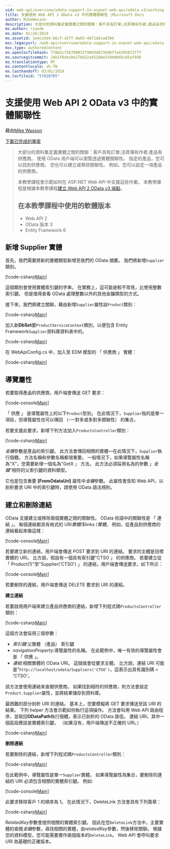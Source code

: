 ```yaml
---
uid: web-api/overview/odata-support-in-aspnet-web-api/odata-v3/working-with-entity-relations
title: 支援使用 Web API 2 OData v3 中的實體關聯性 |Microsoft Docs
author: MikeWasson
description: 大部分的資料集定義實體之間的關聯：客戶具有訂單;活頁簿有作者;產品有供應商。 使用 OData 用戶端可以瀏覽透過...
ms.author: riande
ms.date: 02/26/2014
ms.assetid: 1e4c2eb4-b6cf-42ff-8a65-4d71ddca0394
msc.legacyurl: /web-api/overview/odata-support-in-aspnet-web-api/odata-v3/working-with-entity-relations
msc.type: authoredcontent
ms.openlocfilehash: f78b5cf36789032f90d3d073698f7a439507277f
ms.sourcegitcommit: 24b1f6decbb17bb22a45166e5fdb0845c65af498
ms.translationtype: MT
ms.contentlocale: zh-TW
ms.lasthandoff: 03/01/2019
ms.locfileid: "57028705"
---
```

<a name="supporting-entity-relations-in-odata-v3-with-web-api-2"></a>支援使用 Web API 2 OData v3 中的實體關聯性
====================
藉由[Mike Wasson](https://github.com/MikeWasson)

[下載已完成的專案](http://code.msdn.microsoft.com/ASPNET-Web-API-OData-cecdb524)

> 大部分的資料集定義實體之間的關聯：客戶具有訂單;活頁簿有作者;產品有供應商。 使用 OData 用戶端可以瀏覽透過實體關聯性。 指定的產品，您可以找到供應商。 您也可以建立或移除關聯性。 例如，您可以設定一項產品的供應商。
> 
> 本教學課程會示範如何在 ASP.NET Web API 中支援這些作業。 本教學課程是根據本教學課程[建立 Web API 2 OData v3 端點](creating-an-odata-endpoint.md)。
> 
> ## <a name="software-versions-used-in-the-tutorial"></a>在本教學課程中使用的軟體版本
> 
> 
> - Web API 2
> - OData 版本 3
> - Entity Framework 6


## <a name="add-a-supplier-entity"></a>新增 Supplier 實體

首先，我們需要將新的實體類型新增至我們的 OData 摘要。 我們將新增`Supplier`類別。

[!code-csharp[Main](working-with-entity-relations/samples/sample1.cs)]

這個類別會使用實體索引鍵的字串。 在實務上，這可能是較不常見，比使用整數索引鍵。 但是值得查看 OData 處理整數以外的其他金鑰類型的方式。

接下來，我們將建立關聯，藉由新增`Supplier`屬性設`Product`類別：

[!code-csharp[Main](working-with-entity-relations/samples/sample2.cs)]

加入新**DbSet**要`ProductServiceContext`類別，以便包含 Entity Framework`Supplier`資料庫資料表中的。

[!code-csharp[Main](working-with-entity-relations/samples/sample3.cs?highlight=9)]

在 WebApiConfig.cs 中，加入至 EDM 模型的 「 供應商 」 實體：

[!code-csharp[Main](working-with-entity-relations/samples/sample4.cs?highlight=4)]

## <a name="navigation-properties"></a>導覽屬性

若要取得產品的供應商，用戶端會傳送 GET 要求：

[!code-console[Main](working-with-entity-relations/samples/sample5.cmd)]

「 供應 」 是導覽屬性上的以下`Product`型別。 在此情況下，`Supplier`指的是單一項目，但導覽屬性也可以傳回 （-一對多或多對多關聯性） 的集合。

若要支援此要求，新增下列方法加入`ProductsController`類別：

[!code-csharp[Main](working-with-entity-relations/samples/sample6.cs)]

*金鑰*參數是產品的索引鍵。 此方法會傳回相關的實體&#8212;在此情況下，`Supplier`執行個體。 方法名稱和參數名稱都很重要。 一般情況下，如果導覽屬性名稱為"X"，您需要新增一個名為"GetX 」 方法。 此方法必須採用名為的參數 」*金鑰*"相符的父索引鍵的資料類型。

它也是包含重要 **[FromOdataUri]** 屬性中*金鑰*參數。 此屬性會告知 Web API，以剖析要求 URI 中的索引鍵時，請使用 OData 語法規則。

## <a name="creating-and-deleting-links"></a>建立和刪除連結

OData 支援建立或移除兩個實體之間的關聯性。 OData 術語中的關聯性是 「 連結 」。 每個連結都具有格式的 URI*實體*/$links /*實體*。 例如，從產品到供應商的連結看起來像這樣：

[!code-console[Main](working-with-entity-relations/samples/sample7.cmd)]

若要建立新的連結，用戶端會傳送 POST 要求到 URI 的連結。 要求的主體是目標實體的 URI。 比方說，假設有一個具有索引鍵"CTSO 」 的供應商。 若要建立從 「 Product(1)"至"Supplier('CTSO') 」 的連結，用戶端會傳送要求，如下所示：

[!code-console[Main](working-with-entity-relations/samples/sample8.cmd)]

若要刪除的連結，用戶端會傳送 DELETE 要求到 URI 的連結。

**建立連結**

若要啟用用戶端來建立產品供應商的連結，新增下列程式碼`ProductsController`類別：

[!code-csharp[Main](working-with-entity-relations/samples/sample9.cs)]

這個方法會採用三個參數：

- *索引鍵*:父實體 （產品） 索引鍵
- *navigationProperty*:導覽屬性的名稱。 在此範例中，唯一有效的導覽屬性會是 「 供應 」。
- *連結*:相關實體的 OData URI。 這個值會從要求主體。 比方說，連結 URI 可能是"`http://localhost/odata/Suppliers('CTSO')`，這表示出具有識別碼 = 'CTSO'。

該方法會使用連結來查閱供應商。 如果找到相符的供應商，則方法會設定`Product.Supplier`屬性，並將結果儲存到資料庫。

最困難的部分剖析 URI 的連結。 基本上，您要模擬將 GET 要求傳送至該 URI 的結果。 下列 helper 方法會示範如何執行這項操作。 方法會叫用 Web API 路由程序，並取回**ODataPath**執行個體，表示已剖析的 OData 路徑。 連結 URI，其中一個區段應該是實體索引鍵。 （如果沒有，用戶端傳送不正確的 URI。）

[!code-csharp[Main](working-with-entity-relations/samples/sample10.cs)]

**刪除連結**

若要刪除的連結，新增下列程式碼`ProductsController`類別：

[!code-csharp[Main](working-with-entity-relations/samples/sample11.cs)]

在此範例中，導覽屬性是單一`Supplier`實體。 如果導覽屬性為集合，要刪除的連結的 URI 必須包含相關的實體索引鍵。 例如: 

[!code-console[Main](working-with-entity-relations/samples/sample12.cmd)]

此要求移除客戶 1 的順序為 1。 在此情況下，DeleteLink 方法會具有下列簽章：

[!code-csharp[Main](working-with-entity-relations/samples/sample13.cs)]

*RelatedKey*參數會提供相關的實體索引鍵。 因此在您`DeleteLink`方法中，主要實體的查閱*金鑰*參數，尋找相關的實體，由*relatedKey*參數，然後移除關聯。 根據您的資料模型，您可能需要實作兩個版本的`DeleteLink`。 Web API 會呼叫要求 URI 為基礎的正確版本。
